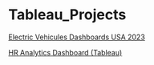# Tableau_Projects

[Electric Vehicules Dashboards USA 2023](https://public.tableau.com/app/profile/kadiatou.fofana1181/viz/ElectricVehiculesDashboards/Dashboard2)

[HR Analytics Dashboard (Tableau)](https://public.tableau.com/views/HRAnalyticsDashboardTableau_17240200579740/HumanResourcesDashboard?:language=en-US&publish=yes&:sid=&:redirect=auth&:display_count=n&:origin=viz_share_link)
